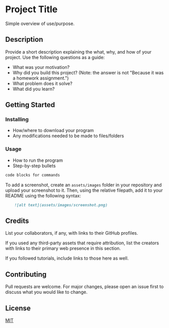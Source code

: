 # Project Title

Simple overview of use/purpose.

## Description

Provide a short description explaining the what, why, and how of your project. Use the following questions as a guide:

- What was your motivation?
- Why did you build this project? (Note: the answer is not "Because it was a homework assignment.")
- What problem does it solve?
- What did you learn?

## Getting Started

### Installing

- How/where to download your program
- Any modifications needed to be made to files/folders

### Usage

- How to run the program
- Step-by-step bullets

```txt
code blocks for commands
```

To add a screenshot, create an `assets/images` folder in your repository and upload your screenshot to it. Then, using the relative filepath, add it to your README using the following syntax:

```md
    ![alt text](assets/images/screenshot.png)
```

## Credits

List your collaborators, if any, with links to their GitHub profiles.

If you used any third-party assets that require attribution, list the creators with links to their primary web presence in this section.

If you followed tutorials, include links to those here as well.

## Contributing

Pull requests are welcome. For major changes, please open an issue first to discuss what you would like to change.

## License

[MIT](https://choosealicense.com/licenses/mit/)
